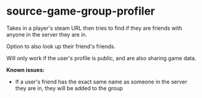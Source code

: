 # source-game-group-profiler
Takes in a player's steam URL then tries to find if they are friends with anyone in the server they are in.

Option to also look up their friend's friends.

Will only work if the user's profile is public, and are also sharing game data.

**Known issues:**
- If a user's friend has the exact same name as someone in the server they are in, they will be added to the group
